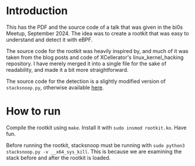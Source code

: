 # Introduction

This has the PDF and the source code of a talk that was given in the bi0s Meetup, September 2024. The idea was to create a rootkit that was easy to understand and detect it with eBPF.

The source code for the rootkit was heavily inspired by, and much of it was taken from the blog posts and code of XCellerator's linux_kernel_hacking repository. I have merely merged it into a single file for the sake of readability, and made it a bit more straightforward. 

The source code for the detection is a slightly modified version of `stacksnoop.py`, otherwise available [here](https://github.com/iovisor/bcc/blob/master/examples/tracing/stacksnoop.py). 

# How to run

Compile the rootkit using `make`. Install it with `sudo insmod rootkit.ko`. Have fun.

Before running the rootkit, stacksnoop must be running with `sudo python3 stacksnoop.py -v __x64_sys_kill`. This is because we are examining the stack before and after the rootkit is loaded. 
